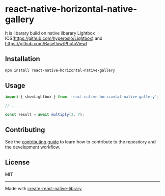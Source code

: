# react-native-horizontal-native-gallery

It is libarary build on native libarary Lightbox IOS(https://github.com/hyperoslo/Lightbox) and https://github.com/Baseflow/PhotoView)

## Installation

```sh
npm install react-native-horizontal-native-gallery
```

## Usage

```js
import { showLightbox } from 'react-native-horizontal-native-gallery';

// ...

const result = await multiply(3, 7);
```

## Contributing

See the [contributing guide](CONTRIBUTING.md) to learn how to contribute to the repository and the development workflow.

## License

MIT

---

Made with [create-react-native-library](https://github.com/callstack/react-native-builder-bob)
